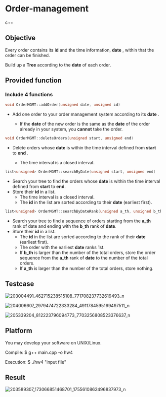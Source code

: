 # Order-management
c++
## Objective
Every order contains its **id** and the time information, **date** , within that the order can be finished. 

Build up a **Tree** according to the **date** of each order.
## Provided function
### Include 4 functions

```c++
void OrderMGMT::addOrder(unsigned date, unsigned id)
```
* Add one order to your order management system according to its **date** .

  * If the **date** of the new order is the same as the **date** of the order already in your system, you **cannot** take the order.

```c++
void OrderMGMT::deleteOrders(unsigned start, unsigned end)
```
* Delete orders whose **date** is within the time interval defined from **start** to **end** .

  * The time interval is a closed interval.

```c++
list<unsigned> OrderMGMT::searchByDate(unsigned start, unsigned end)
```
* Search your tree to find the orders whose **date** is within the time interval defined from **start** to **end**. 
* Store their **id** in a list.
  * The time interval is a closed interval.
  * The **id** in the list are sorted according to their **date** (earliest first).

```c++
list<unsigned> OrderMGMT::searchByDateRank(unsigned a_th, unsigned b_th)
```
* Search your tree to find a sequence of orders starting from the **a_th** rank of date and ending with the **b_th** rank of **date**. 
* Store their **id** in a list.
  * The **id** in the list are sorted according to the rank of their **date** (earliest first).
  * The order with the earliest **date** ranks 1st.
  * If **b_th** is larger than the number of the total orders, store the order sequence from the **a_th** rank of **date** to the number of the total orders.
  * If **a_th** is larger than the number of the total orders, store nothing.
## Testcase

![203004491_462715238515108_771708237732619493_n](https://user-images.githubusercontent.com/66109376/124377055-9b383500-dcdc-11eb-9de4-d58f90b3a7fd.png)

![204006607_2979474722333284_4911784595169497511_n](https://user-images.githubusercontent.com/66109376/124377062-a3907000-dcdc-11eb-842b-3ff3ea408bea.png)

![205339204_812223796094773_7703256808523376637_n](https://user-images.githubusercontent.com/66109376/124377067-aa1ee780-dcdc-11eb-8e57-1fbd20eead34.png)
## Platform
You may develop your software on UNIX/Linux.

Compile: $ g++ main.cpp -o hw4

Execution: $ ./hw4 "input file"
## Result

![203589307_173066851468701_1755610862496837973_n](https://user-images.githubusercontent.com/66109376/124377147-08e46100-dcdd-11eb-9b7c-8638f60fc99e.png)


